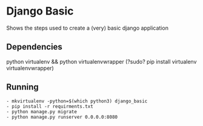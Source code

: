 # Django Basic

Shows the steps used to create a (very) basic django application

Dependencies
------------
python virtualenv && python virtualenvwrapper
(?sudo? pip install virtualenv virtualenvwrapper)

Running
-------
    - mkvirtualenv -python=$(which python3) django_basic
    - pip install -r requirments.txt
    - python manage.py migrate
    - python manage.py runserver 0.0.0.0:8080



